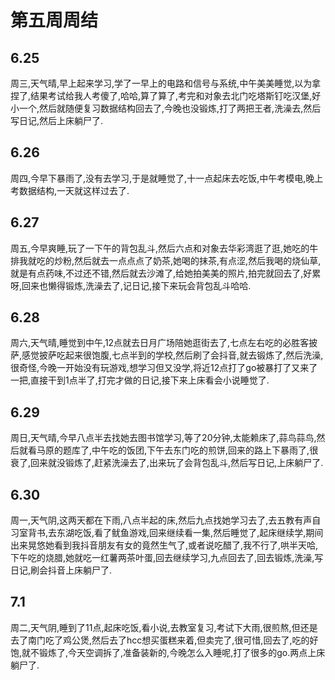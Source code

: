 # 第五周周结

## 6.25
  周三,天气晴,早上起来学习,学了一早上的电路和信号与系统,中午美美睡觉,以为拿捏了,结果考试给我人考傻了,哈哈,算了算了,考完和对象去北门吃塔斯钉吃汉堡,好小一个,然后就随便复习数据结构回去了,今晚也没锻炼,打了两把王者,洗澡去,然后写日记,然后上床躺尸了.    

## 6.26
  周四,今早下暴雨了,没有去学习,于是就睡觉了,十一点起床去吃饭,中午考模电,晚上考数据结构,一天就这样过去了.

## 6.27
  周五,今早爽睡,玩了一下午的背包乱斗,然后六点和对象去华彩湾逛了逛,她吃的牛排我就吃的炒粉,然后就去一点点点了奶茶,她喝的抹茶,有点涩,然后我喝的烧仙草,就是有点药味,不过还不错,然后就去沙滩了,给她拍美美的照片,拍完就回去了,好累呀,回来也懒得锻炼,洗澡去了,记日记,接下来玩会背包乱斗哈哈.

## 6.28 
  周六,天气晴,睡觉到中午,12点就去日月广场陪她逛街去了,七点左右吃的必胜客披萨,感觉披萨吃起来很饱腹,七点半到的学校,然后刷了会抖音,就去锻炼了,然后洗澡,很奇怪,今晚一开始没有玩游戏,想学习但又没学,将近12点打了go被暴打了又来了一把,直接干到1点半了,打完才做的日记,接下来上床看会小说睡觉了.
## 6.29
  周日,天气晴,今早八点半去找她去图书馆学习,等了20分钟,太能赖床了,蒜鸟蒜鸟,然后就看马原的题库了,中午吃的饭团,下午去东门吃的煎饼,回来的路上下暴雨了,很衰了,回来就没锻炼了,赶紧洗澡去了,出来玩了会背包乱斗,然后写日记,上床躺尸了.
## 6.30
   周一,天气阴,这两天都在下雨,八点半起的床,然后九点找她学习去了,去五教有声自习室背书,去东湖吃饭,看了鱿鱼游戏,回来继续看一集,然后睡觉了,起床继续学,期间出来晃悠她看到我抖音朋友有女的竟然生气了,或者说吃醋了,我不行了,哄半天哈,下午吃的烧腊,她就吃一红薯两茶叶蛋,回去继续学习,九点回去了,回去锻炼,洗澡,写日记,刷会抖音上床躺尸了. 
## 7.1
 周二,天气阴,睡到了11点,起床吃饭,看小说,去教室复习,考试下大雨,很煎熬,但还是去了南门吃了鸡公煲,然后去了hcc想买蛋糕来着,但卖完了,很可惜,回去了,吃的好饱,就不锻炼了,今天空调拆了,准备装新的,今晚怎么入睡呢,打了很多的go.两点上床躺尸了.